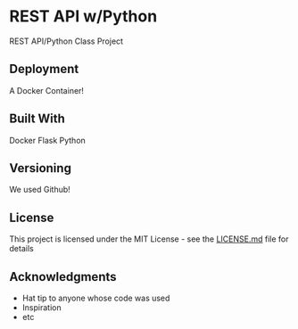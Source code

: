 # REST API w/Python

REST API/Python Class Project

## Deployment
A Docker Container!

## Built With

Docker
Flask
Python

## Versioning

We used Github!

## License

This project is licensed under the MIT License - see the [LICENSE.md](LICENSE.md) file for details

## Acknowledgments

* Hat tip to anyone whose code was used
* Inspiration
* etc
